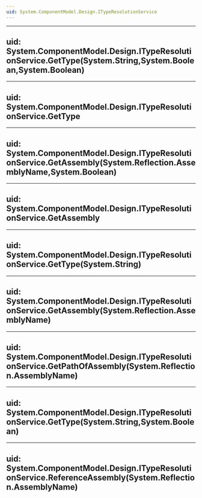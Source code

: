 ```yaml
---
uid: System.ComponentModel.Design.ITypeResolutionService
---
```


---
uid: System.ComponentModel.Design.ITypeResolutionService.GetType(System.String,System.Boolean,System.Boolean)
---

---
uid: System.ComponentModel.Design.ITypeResolutionService.GetType
---

---
uid: System.ComponentModel.Design.ITypeResolutionService.GetAssembly(System.Reflection.AssemblyName,System.Boolean)
---

---
uid: System.ComponentModel.Design.ITypeResolutionService.GetAssembly
---

---
uid: System.ComponentModel.Design.ITypeResolutionService.GetType(System.String)
---

---
uid: System.ComponentModel.Design.ITypeResolutionService.GetAssembly(System.Reflection.AssemblyName)
---

---
uid: System.ComponentModel.Design.ITypeResolutionService.GetPathOfAssembly(System.Reflection.AssemblyName)
---

---
uid: System.ComponentModel.Design.ITypeResolutionService.GetType(System.String,System.Boolean)
---

---
uid: System.ComponentModel.Design.ITypeResolutionService.ReferenceAssembly(System.Reflection.AssemblyName)
---
